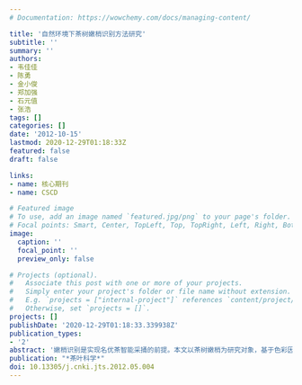 ```yaml
---
# Documentation: https://wowchemy.com/docs/managing-content/

title: '自然环境下茶树嫩梢识别方法研究'
subtitle: ''
summary: ''
authors:
- 韦佳佳
- 陈勇
- 金小俊
- 郑加强
- 石元值
- 张浩
tags: []
categories: []
date: '2012-10-15'
lastmod: 2020-12-29T01:18:33Z
featured: false
draft: false

links:
- name: 核心期刊
- name: CSCD

# Featured image
# To use, add an image named `featured.jpg/png` to your page's folder.
# Focal points: Smart, Center, TopLeft, Top, TopRight, Left, Right, BottomLeft, Bottom, BottomRight.
image:
  caption: ''
  focal_point: ''
  preview_only: false

# Projects (optional).
#   Associate this post with one or more of your projects.
#   Simply enter your project's folder or file name without extension.
#   E.g. `projects = ["internal-project"]` references `content/project/deep-learning/index.md`.
#   Otherwise, set `projects = []`.
projects: []
publishDate: '2020-12-29T01:18:33.339938Z'
publication_types:
- '2'
abstract: '嫩梢识别是实现名优茶智能采捅的前提。本文以茶树嫩梢为研究对象，基于色彩因子开展了自然环境下嫩梢识别研究，提出了采用RGB空间的R-B、YIQ空间的I、Lab空间的b、HSI空间的S，以及YCrCb空间的Cb 5种色彩因子进行图像灰度化，并选择合适的方法进行图像阈值分割，最后采用中值滤波的方法消除噪声。试验结果表明，这些方法都能够在自然环境下有效地区分嫩梢和背景，为后续名优茶智能化采茶机的研究打下理论基础。'
publication: "*茶叶科学*"
doi: 10.13305/j.cnki.jts.2012.05.004
---
```

